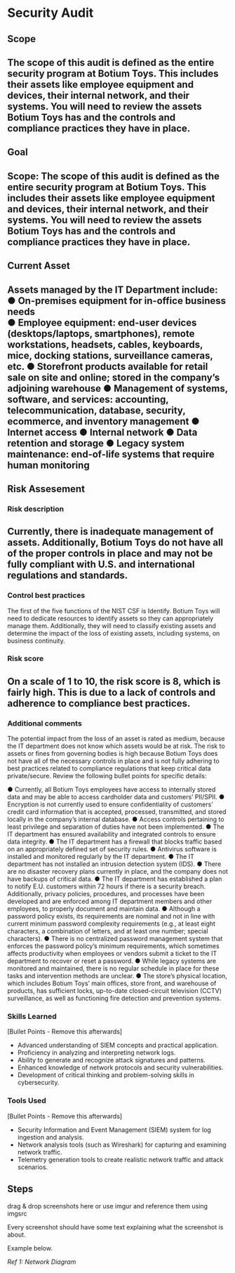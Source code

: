 # Security Audit 

## Scope
The scope of this audit is defined as the entire security program at Botium Toys. This includes their assets like employee equipment and devices, their internal network, and their systems. You will need to review the assets Botium Toys has and the controls and compliance practices they have in place.
---
## Goal 
Scope: The scope of this audit is defined as the entire security program at Botium Toys. This includes their assets like employee equipment and devices, their internal network, and their systems. You will need to review the assets Botium Toys has and the controls and compliance practices they have in place.
----
## Current Asset
Assets managed by the IT Department include: 
●	On-premises equipment for in-office business needs  
●	Employee equipment: end-user devices (desktops/laptops, smartphones), remote workstations, headsets, cables, keyboards, mice, docking stations, surveillance cameras, etc.
●	Storefront products available for retail sale on site and online; stored in the company’s adjoining warehouse
●	Management of systems, software, and services: accounting, telecommunication, database, security, ecommerce, and inventory management
●	Internet access
●	Internal network
●	Data retention and storage
●	Legacy system maintenance: end-of-life systems that require human monitoring 
---
## Risk Assesement 
### Risk description
Currently, there is inadequate management of assets. Additionally, Botium Toys do not have all of the proper controls in place and may not be fully compliant with U.S. and international regulations and standards. 
---
### Control best practices
The first of the five functions of the NIST CSF is Identify. Botium Toys will need to dedicate resources to identify assets so they can appropriately manage them. Additionally, they will need to classify existing assets and determine the impact of the loss of existing assets, including systems, on business continuity.
### Risk score
On a scale of 1 to 10, the risk score is 8, which is fairly high. This is due to a lack of controls and adherence to compliance best practices.
---
### Additional comments
The potential impact from the loss of an asset is rated as medium, because the IT department does not know which assets would be at risk. The risk to assets or fines from governing bodies is high because Botium Toys does not have all of the necessary controls in place and is not fully adhering to best practices related to compliance regulations that keep critical data private/secure. Review the following bullet points for specific details:

●	Currently, all Botium Toys employees have access to internally stored data and may be able to access cardholder data and customers’ PII/SPII.
●	Encryption is not currently used to ensure confidentiality of customers’ credit card information that is accepted, processed, transmitted, and stored locally in the company’s internal database. 
●	Access controls pertaining to least privilege and separation of duties have not been implemented.
●	The IT department has ensured availability and integrated controls to ensure data integrity.
●	The IT department has a firewall that blocks traffic based on an appropriately defined set of security rules.
●	Antivirus software is installed and monitored regularly by the IT department. 
●	The IT department has not installed an intrusion detection system (IDS).
●	There are no disaster recovery plans currently in place, and the company does not have backups of critical data. 
●	The IT department has established a plan to notify E.U. customers within 72 hours if there is a security breach. Additionally, privacy policies, procedures, and processes have been developed and are enforced among IT department members and other employees, to properly document and maintain data.
●	Although a password policy exists, its requirements are nominal and not in line with current minimum password complexity requirements (e.g., at least eight characters, a combination of letters, and at least one number; special characters). 
●	There is no centralized password management system that enforces the password policy’s minimum requirements, which sometimes affects productivity when employees or vendors submit a ticket to the IT department to recover or reset a password.
●	While legacy systems are monitored and maintained, there is no regular schedule in place for these tasks and intervention methods are unclear.
●	The store’s physical location, which includes Botium Toys’ main offices, store front, and warehouse of products, has sufficient locks, up-to-date closed-circuit television (CCTV) surveillance, as well as functioning fire detection and prevention systems.


### Skills Learned
[Bullet Points - Remove this afterwards]

- Advanced understanding of SIEM concepts and practical application.
- Proficiency in analyzing and interpreting network logs.
- Ability to generate and recognize attack signatures and patterns.
- Enhanced knowledge of network protocols and security vulnerabilities.
- Development of critical thinking and problem-solving skills in cybersecurity.

### Tools Used
[Bullet Points - Remove this afterwards]

- Security Information and Event Management (SIEM) system for log ingestion and analysis.
- Network analysis tools (such as Wireshark) for capturing and examining network traffic.
- Telemetry generation tools to create realistic network traffic and attack scenarios.

## Steps
drag & drop screenshots here or use imgur and reference them using imgsrc

Every screenshot should have some text explaining what the screenshot is about.

Example below.

*Ref 1: Network Diagram*
